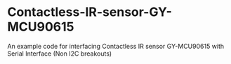 # Contactless-IR-sensor-GY-MCU90615
An example code for interfacing Contactless IR sensor GY-MCU90615 with Serial Interface (Non I2C breakouts)
